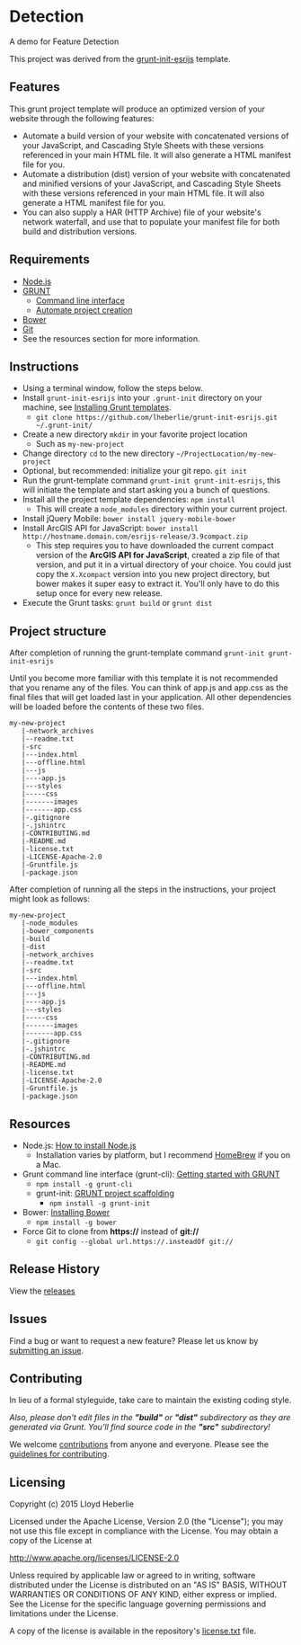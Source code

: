 # Detection

A demo for Feature Detection

This project was derived from the [grunt-init-esrijs](https://github.com/lheberlie/grunt-init-esrijs) template.

## Features

This grunt project template will produce an optimized version of your website through the following features:

* Automate a build version of your website with concatenated versions of your JavaScript, and Cascading Style Sheets with these versions referenced in your main HTML file.  It will also generate a HTML manifest file for you.
* Automate a distribution (dist) version of your website with concatenated and minified versions of your JavaScript, and Cascading Style Sheets with these versions referenced in your main HTML file.  It will also generate a HTML manifest file for you.
* You can also supply a HAR (HTTP Archive) file of your website's network waterfall, and use that to populate your manifest file for both build and distribution versions.

## Requirements

* [Node.js](http://nodejs.org)
* [GRUNT](http://gruntjs.com)
	* [Command line interface](http://gruntjs.com/getting-started#installing-the-cli)
	* [Automate project creation](http://gruntjs.com/project-scaffolding#grunt-init)
* [Bower](http://bower.io/#installing-bower)
* [Git](http://git-scm.com)
* See the resources section for more information.


## Instructions

* Using a terminal window, follow the steps below.
* Install ```grunt-init-esrijs``` into your ```.grunt-init``` directory on your machine, see [Installing Grunt templates](http://gruntjs.com/project-scaffolding#installing-templates).
	* ```git clone https://github.com/lheberlie/grunt-init-esrijs.git ~/.grunt-init/```
* Create a new directory ```mkdir``` in your favorite project location
	* Such as ```my-new-project```
* Change directory ```cd``` to the new directory ```~/ProjectLocation/my-new-project```
* Optional, but recommended: initialize your git repo. ```git init```
* Run the grunt-template command ```grunt-init grunt-init-esrijs```, this will initiate the template and start asking you a bunch of questions.
* Install all the project template dependencies: ```npm install```
	* This will create a ```node_modules``` directory within your current project.
* Install jQuery Mobile: ```bower install jquery-mobile-bower```
* Install ArcGIS API for JavaScript: ```bower install http://hostname.domain.com/esrijs-release/3.9compact.zip```
	* This step requires you to have downloaded the current compact version of the **ArcGIS API for JavaScript**, created a zip file of that version, and put it in a virtual directory of your choice.  You could just copy the ```X.Xcompact``` version into you new project directory, but bower makes it super easy to extract it.  You'll only have to do this setup once for every new release.
* Execute the Grunt tasks: ```grunt build``` or ```grunt dist```

## Project structure

After completion of running the grunt-template command ```grunt-init grunt-init-esrijs```

Until you become more familiar with this template it is not recommended that you rename any of the files.  You can think of app.js and app.css as the final files that will get loaded last in your application.  All other dependencies will be loaded before the contents of these two files.

```
my-new-project
   |-network_archives
   |--readme.txt
   |-src
   |---index.html
   |---offline.html
   |---js
   |----app.js
   |---styles
   |-----css
   |-------images
   |-------app.css
   |-.gitignore
   |-.jshintrc
   |-CONTRIBUTING.md
   |-README.md
   |-license.txt
   |-LICENSE-Apache-2.0
   |-Gruntfile.js
   |-package.json
```
After completion of running all the steps in the instructions, your project might look as follows:

```
my-new-project
   |-node_modules
   |-bower_components
   |-build
   |-dist
   |-network_archives
   |--readme.txt
   |-src
   |---index.html
   |---offline.html
   |---js
   |----app.js
   |---styles
   |-----css
   |-------images
   |-------app.css
   |-.gitignore
   |-.jshintrc
   |-CONTRIBUTING.md
   |-README.md
   |-license.txt
   |-LICENSE-Apache-2.0
   |-Gruntfile.js
   |-package.json
```


## Resources

* Node.js: [How to install Node.js](http://howtonode.org/how-to-install-nodejs)
	* Installation varies by platform, but I recommend [HomeBrew](http://brew.sh/#install) if you on a Mac.
* Grunt command line interface (grunt-cli): [Getting started with GRUNT](http://gruntjs.com/getting-started)
	* ```npm install -g grunt-cli```
	* grunt-init: [GRUNT project scaffolding](http://gruntjs.com/project-scaffolding)
		* ```npm install -g grunt-init```
* Bower: [Installing Bower](http://bower.io/#installing-bower)
	* ```npm install -g bower```
* Force Git to clone from **https://** instead of **git://**
	* ```git config --global url.https://.insteadOf git://```

## Release History
View the [releases](../../releases)

## Issues
Find a bug or want to request a new feature?  Please let us know by [submitting an issue](../../issues).

## Contributing
In lieu of a formal styleguide, take care to maintain the existing coding style.

_Also, please don't edit files in the **"build"** or **"dist"** subdirectory as they are generated via Grunt. You'll find source code in the **"src"** subdirectory!_

We welcome [contributions](CONTRIBUTING.md) from anyone and everyone. Please see the [guidelines for contributing](https://github.com/esri/contributing).


## Licensing
Copyright (c) 2015 Lloyd Heberlie  
<!--
Licensed under the Apache-2.0 license.
-->
Licensed under the Apache License, Version 2.0 (the "License");
you may not use this file except in compliance with the License.
You may obtain a copy of the License at

   http://www.apache.org/licenses/LICENSE-2.0

Unless required by applicable law or agreed to in writing, software
distributed under the License is distributed on an "AS IS" BASIS,
WITHOUT WARRANTIES OR CONDITIONS OF ANY KIND, either express or implied.
See the License for the specific language governing permissions and
limitations under the License.

A copy of the license is available in the repository's [license.txt](license.txt) file.